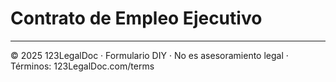 # Contrato de Empleo Ejecutivo

---

© 2025 123LegalDoc · Formulario DIY · No es asesoramiento legal · Términos: 123LegalDoc.com/terms
